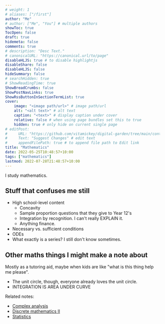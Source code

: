 ```yaml
---
# weight: 1
# aliases: ["/first"]
author: "Me"
# author: ["Me", "You"] # multiple authors
showToc: true
TocOpen: false
draft: true
hidemeta: false
comments: true
# description: "Desc Text."
# canonicalURL: "https://canonical.url/to/page"
disableHLJS: true # to disable highlightjs
disableShare: false
disableHLJS: false
hideSummary: false
# searchHidden: true
# ShowReadingTime: true
ShowBreadCrumbs: false
ShowPostNavLinks: true
ShowRssButtonInSectionTermList: true
cover:
    image: "<image path/url>" # image path/url
    alt: "<alt text>" # alt text
    caption: "<text>" # display caption under cover
    relative: false # when using page bundles set this to true
    hidden: true # only hide on current single page
# editPost:
#     URL: "https://github.com/vitamickey/digital-garden/tree/main/content"
#     Text: "Suggest Changes" # edit text
#     appendFilePath: true # to append file path to Edit link
title: "Mathematics"
date: 2022-05-25T10:48:57+10:00
tags: ["mathematics"]
lastmod: 2022-07-28T21:48:57+10:00
---
```


I study mathematics.

## Stuff that confuses me still

- High school-level content
  - Concavity
  - Sample proportion questions that they give to Year 12's
  - Integration by recognition. I can't really EXPLAIN it.
  - Anything finance.
- Necessary vs. sufficient conditions
- ODEs
- What exactly is a series? I still don't know sometimes.

## Other maths things I might make a note about

Mostly as a tutoring aid, maybe when kids are like "what is this thing help me please".

- The unit circle, though, everyone already loves the unit circle.
- INTEGRATION IS AREA UNDER CURVE

Related notes:

- [Complex analysis](/complex-analysis/)
- [Discrete mathematics II](/discrete-maths-ii/)
- [Statistics](/statistics/)
